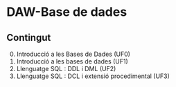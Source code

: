 # DAW-Base de dades

## Contingut
  0. Introducció a les Bases de Dades (UF0)
  1. Introducció a les bases de dades (UF1)
  2. Llenguatge SQL : DDL i DML (UF2)
  3. Llenguatge SQL :  DCL i extensió procedimental (UF3)
